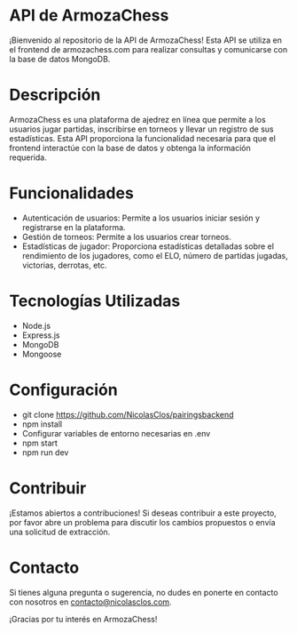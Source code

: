 # API de ArmozaChess

¡Bienvenido al repositorio de la API de ArmozaChess! Esta API se utiliza en el frontend de armozachess.com para realizar consultas y comunicarse con la base de datos MongoDB.

# Descripción

ArmozaChess es una plataforma de ajedrez en línea que permite a los usuarios jugar partidas, inscribirse en torneos y llevar un registro de sus estadísticas. Esta API proporciona la funcionalidad necesaria para que el frontend interactúe con la base de datos y obtenga la información requerida.

# Funcionalidades

- Autenticación de usuarios: Permite a los usuarios iniciar sesión y registrarse en la plataforma.
- Gestión de torneos: Permite a los usuarios crear torneos.
- Estadísticas de jugador: Proporciona estadísticas detalladas sobre el rendimiento de los jugadores, como el ELO, número de partidas jugadas, victorias, derrotas, etc.

# Tecnologías Utilizadas

- Node.js
- Express.js
- MongoDB
- Mongoose

# Configuración

- git clone https://github.com/NicolasClos/pairingsbackend
- npm install
- Configurar variables de entorno necesarias en .env
- npm start
- npm run dev

# Contribuir

¡Estamos abiertos a contribuciones! Si deseas contribuir a este proyecto, por favor abre un problema para discutir los cambios propuestos o envía una solicitud de extracción.

# Contacto

Si tienes alguna pregunta o sugerencia, no dudes en ponerte en contacto con nosotros en contacto@nicolasclos.com.

¡Gracias por tu interés en ArmozaChess!
